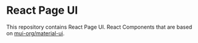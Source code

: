 # React Page UI

This repository contains React Page UI. React Components that are based on
[mui-org/material-ui](https://github.com/mui-org/material-ui).
